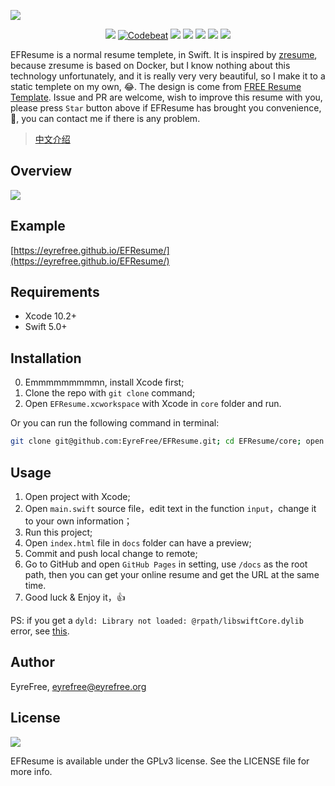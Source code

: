 ![](https://raw.githubusercontent.com/EyreFree/EFResume/master/assets/EFResume.png)

<p align="center">
<a href="https://travis-ci.org/EyreFree/EFResume"><img src="http://img.shields.io/travis/EyreFree/EFResume.svg"></a>
<a href="https://codebeat.co/projects/github-com-eyrefree-efresume-master"><img alt="Codebeat" src="https://codebeat.co/badges/1f0df957-6f42-4169-aec0-22d506b421d4" /></a>
<a href="https://github.com/apple/swift"><img src="https://img.shields.io/badge/language-swift-orange.svg"></a>
<a href="https://raw.githubusercontent.com/EyreFree/EFResume/master/LICENSE"><img src="https://img.shields.io/badge/license-GPLv3-000000.svg"></a>
<a href="https://twitter.com/EyreFree777"><img src="https://img.shields.io/badge/twitter-@EyreFree777-blue.svg?style=flat"></a>
<a href="http://weibo.com/eyrefree777"><img src="https://img.shields.io/badge/weibo-@EyreFree-red.svg?style=flat"></a>
<img src="https://img.shields.io/badge/made%20with-%3C3-orange.svg">
</p>

EFResume is a normal resume templete, in Swift. It is inspired by [zresume](https://github.com/izuolan/zresume), because zresume is based on Docker, but I know nothing about this technology unfortunately, and it is really very very beautiful, so I make it to a static templete on my own, 😂. The design is come from [FREE Resume Template](https://www.behance.net/gallery/15677411/FREE-Resume-Template). Issue and PR are welcome, wish to improve this resume with you, please press `Star` button above if EFResume has brought you convenience, 🙏, you can contact me if there is any problem.

> [中文介绍](https://github.com/EyreFree/EFResume/blob/master/README_CN.md)

## Overview

![](https://raw.githubusercontent.com/EyreFree/EFResume/master/assets/preview.jpg)

## Example

[https://eyrefree.github.io/EFResume/](https://eyrefree.github.io/EFResume/)

## Requirements

- Xcode 10.2+
- Swift 5.0+

## Installation

0. Emmmmmmmmmn, install Xcode first;
1. Clone the repo with `git clone` command;
2. Open `EFResume.xcworkspace` with Xcode in `core` folder and run.

Or you can run the following command in terminal:

```bash
git clone git@github.com:EyreFree/EFResume.git; cd EFResume/core; open EFResume.xcworkspace
```

## Usage

1. Open project with Xcode;
2. Open `main.swift` source file，edit text in the function `input`，change it to your own information；
3. Run this project;
4. Open `index.html` file in `docs` folder can have a preview;
5. Commit and push local change to remote;
6. Go to GitHub and open `GitHub Pages` in setting, use `/docs` as the root path, then you can get your online resume and get the URL at the same time.
7. Good luck & Enjoy it，👍

PS: if you get a `dyld: Library not loaded: @rpath/libswiftCore.dylib` error, see [this](https://stackoverflow.com/questions/55357154/dyld-library-not-loaded-rpath-libswiftcore-dylib-problem-with-new-xcode-10-2).

## Author

EyreFree, eyrefree@eyrefree.org

## License

![](https://www.gnu.org/graphics/gplv3-127x51.png)

EFResume is available under the GPLv3 license. See the LICENSE file for more info.
